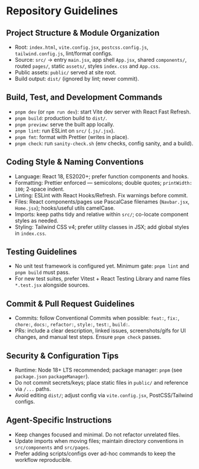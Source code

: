 # Repository Guidelines

## Project Structure & Module Organization
- Root: `index.html`, `vite.config.jsx`, `postcss.config.js`, `tailwind.config.js`, lint/format configs.
- Source: `src/` → entry `main.jsx`, app shell `App.jsx`, shared `components/`, routed `pages/`, static `assets/`, styles `index.css` and `App.css`.
- Public assets: `public/` served at site root.
- Build output: `dist/` (ignored by lint; never commit).

## Build, Test, and Development Commands
- `pnpm dev` (or `npm run dev`): start Vite dev server with React Fast Refresh.
- `pnpm build`: production build to `dist/`.
- `pnpm preview`: serve the built app locally.
- `pnpm lint`: run ESLint on `src/` (`.js/.jsx`).
- `pnpm fmt`: format with Prettier (writes in place).
- `pnpm check`: run `sanity-check.sh` (env checks, config sanity, and a build).

## Coding Style & Naming Conventions
- Language: React 18, ES2020+; prefer function components and hooks.
- Formatting: Prettier enforced — semicolons; double quotes; `printWidth: 100`; 2‑space indent.
- Linting: ESLint with React Hooks/Refresh. Fix warnings before commit.
- Files: React components/pages use PascalCase filenames (`Navbar.jsx`, `Home.jsx`); hooks/useful utils camelCase.
- Imports: keep paths tidy and relative within `src/`; co-locate component styles as needed.
- Styling: Tailwind CSS v4; prefer utility classes in JSX; add global styles in `index.css`.

## Testing Guidelines
- No unit test framework is configured yet. Minimum gate: `pnpm lint` and `pnpm build` must pass.
- For new test suites, prefer Vitest + React Testing Library and name files `*.test.jsx` alongside sources.

## Commit & Pull Request Guidelines
- Commits: follow Conventional Commits when possible: `feat:`, `fix:`, `chore:`, `docs:`, `refactor:`, `style:`, `test:`, `build:`.
- PRs: include a clear description, linked issues, screenshots/gifs for UI changes, and manual test steps. Ensure `pnpm check` passes.

## Security & Configuration Tips
- Runtime: Node 18+ LTS recommended; package manager: `pnpm` (see `package.json` `packageManager`).
- Do not commit secrets/keys; place static files in `public/` and reference via `/...` paths.
- Avoid editing `dist/`; adjust config via `vite.config.jsx`, PostCSS/Tailwind configs.

## Agent-Specific Instructions
- Keep changes focused and minimal. Do not refactor unrelated files.
- Update imports when moving files; maintain directory conventions in `src/components` and `src/pages`.
- Prefer adding scripts/configs over ad-hoc commands to keep the workflow reproducible.

